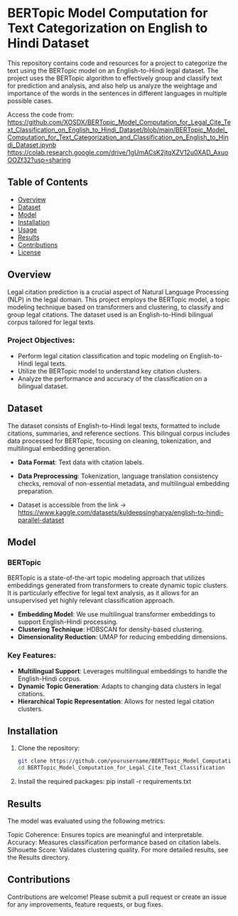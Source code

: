 # BERTopic Model Computation for Text Categorization on English to Hindi Dataset

This repository contains code and resources for a project to categorize the text using the BERTopic model on an English-to-Hindi legal dataset. The project uses the BERTopic algorithm to effectively group and classify text for prediction and analysis, and also help us analyze the weightage and importance of the words in the sentences in different languages in multiple possible cases.

Access the code from: 
https://github.com/XOSDX/BERTopic_Model_Computation_for_Legal_Cite_Text_Classification_on_English_to_Hindi_Dataset/blob/main/BERTopic_Model_Computation_for_Text_Categorization_and_Classification_on_English_to_Hindi_Dataset.ipynb
https://colab.research.google.com/drive/1gUmACsK2jtqXZV12u0XAD_AxuoOOZf32?usp=sharing

## Table of Contents

- [Overview](#overview)
- [Dataset](#dataset)
- [Model](#model)
- [Installation](#installation)
- [Usage](#usage)
- [Results](#results)
- [Contributions](#contributions)
- [License](#license)

## Overview

Legal citation prediction is a crucial aspect of Natural Language Processing (NLP) in the legal domain. This project employs the BERTopic model, a topic modeling technique based on transformers and clustering, to classify and group legal citations. The dataset used is an English-to-Hindi bilingual corpus tailored for legal texts.

### Project Objectives:
- Perform legal citation classification and topic modeling on English-to-Hindi legal texts.
- Utilize the BERTopic model to understand key citation clusters.
- Analyze the performance and accuracy of the classification on a bilingual dataset.

## Dataset

The dataset consists of English-to-Hindi legal texts, formatted to include citations, summaries, and reference sections. This bilingual corpus includes data processed for BERTopic, focusing on cleaning, tokenization, and multilingual embedding generation.

- **Data Format**: Text data with citation labels.
- **Data Preprocessing**: Tokenization, language translation consistency checks, removal of non-essential metadata, and multilingual embedding preparation.

- Dataset is accessible from the link -> https://www.kaggle.com/datasets/kuldeepsingharya/english-to-hindi-parallel-dataset
  
## Model

### BERTopic
BERTopic is a state-of-the-art topic modeling approach that utilizes embeddings generated from transformers to create dynamic topic clusters. It is particularly effective for legal text analysis, as it allows for an unsupervised yet highly relevant classification approach.

- **Embedding Model**: We use multilingual transformer embeddings to support English-Hindi processing.
- **Clustering Technique**: HDBSCAN for density-based clustering.
- **Dimensionality Reduction**: UMAP for reducing embedding dimensions.

### Key Features:
- **Multilingual Support**: Leverages multilingual embeddings to handle the English-Hindi corpus.
- **Dynamic Topic Generation**: Adapts to changing data clusters in legal citations.
- **Hierarchical Topic Representation**: Allows for nested legal citation clusters.

## Installation

1. Clone the repository:
   ```bash
   git clone https://github.com/yourusername/BERTTopic_Model_Computation_for_Legal_Cite_Text_Classification.git
   cd BERTTopic_Model_Computation_for_Legal_Cite_Text_Classification

2. Install the required packages:
   pip install -r requirements.txt

## Results
The model was evaluated using the following metrics:

Topic Coherence: Ensures topics are meaningful and interpretable.
Accuracy: Measures classification performance based on citation labels.
Silhouette Score: Validates clustering quality.
For more detailed results, see the Results directory.

## Contributions
Contributions are welcome! Please submit a pull request or create an issue for any improvements, feature requests, or bug fixes.
